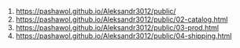 1. <https://pashawol.github.io/Aleksandr3012/public/>
1. <https://pashawol.github.io/Aleksandr3012/public/02-catalog.html>
1. <https://pashawol.github.io/Aleksandr3012/public/03-prod.html>
1. <https://pashawol.github.io/Aleksandr3012/public/04-shipping.html>
<!-- 1. <https://pashawol.github.io/Aleksandr3012/public/> -->